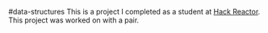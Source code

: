 #data-structures
This is a project I completed as a student at [Hack Reactor](http://hackreactor.com). This project was worked on with a pair.
